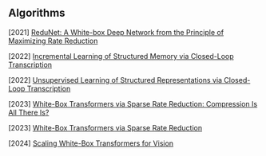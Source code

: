 ## Algorithms

[2021] [ReduNet: A White-box Deep Network from the Principle of Maximizing Rate Reduction](https://arxiv.org/abs/2105.10446)

[2022] [Incremental Learning of Structured Memory via Closed-Loop Transcription](https://arxiv.org/abs/2202.05411)

[2022] [Unsupervised Learning of Structured Representations via Closed-Loop Transcription](https://arxiv.org/abs/2210.16782)

[2023] [White-Box Transformers via Sparse Rate Reduction: Compression Is All There Is?](https://arxiv.org/abs/2311.13110)

[2023] [White-Box Transformers via Sparse Rate Reduction](https://arxiv.org/abs/2306.01129)

[2024] [Scaling White-Box Transformers for Vision](https://arxiv.org/abs/2405.20299)

